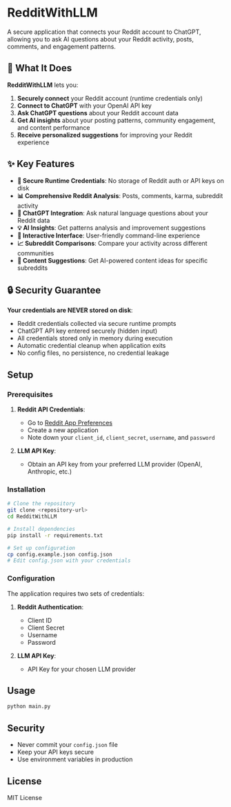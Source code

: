 # RedditWithLLM

A secure application that connects your Reddit account to ChatGPT, allowing you to ask AI questions about your Reddit activity, posts, comments, and engagement patterns.

## 🎯 What It Does

**RedditWithLLM** lets you:
1. **Securely connect** your Reddit account (runtime credentials only)
2. **Connect to ChatGPT** with your OpenAI API key
3. **Ask ChatGPT questions** about your Reddit account data
4. **Get AI insights** about your posting patterns, community engagement, and content performance
5. **Receive personalized suggestions** for improving your Reddit experience

## ✨ Key Features

- **🔐 Secure Runtime Credentials**: No storage of Reddit auth or API keys on disk
- **📊 Comprehensive Reddit Analysis**: Posts, comments, karma, subreddit activity
- **🤖 ChatGPT Integration**: Ask natural language questions about your Reddit data
- **💡 AI Insights**: Get patterns analysis and improvement suggestions
- **🎯 Interactive Interface**: User-friendly command-line experience
- **📈 Subreddit Comparisons**: Compare your activity across different communities
- **💬 Content Suggestions**: Get AI-powered content ideas for specific subreddits

## 🔒 Security Guarantee

**Your credentials are NEVER stored on disk**:
- Reddit credentials collected via secure runtime prompts
- ChatGPT API key entered securely (hidden input)
- All credentials stored only in memory during execution
- Automatic credential cleanup when application exits
- No config files, no persistence, no credential leakage

## Setup

### Prerequisites

1. **Reddit API Credentials**:
   - Go to [Reddit App Preferences](https://www.reddit.com/prefs/apps)
   - Create a new application
   - Note down your `client_id`, `client_secret`, `username`, and `password`

2. **LLM API Key**:
   - Obtain an API key from your preferred LLM provider (OpenAI, Anthropic, etc.)

### Installation

```bash
# Clone the repository
git clone <repository-url>
cd RedditWithLLM

# Install dependencies
pip install -r requirements.txt

# Set up configuration
cp config.example.json config.json
# Edit config.json with your credentials
```

### Configuration

The application requires two sets of credentials:

1. **Reddit Authentication**:
   - Client ID
   - Client Secret
   - Username
   - Password

2. **LLM API Key**:
   - API Key for your chosen LLM provider

## Usage

```bash
python main.py
```

## Security

- Never commit your `config.json` file
- Keep your API keys secure
- Use environment variables in production

## License

MIT License
